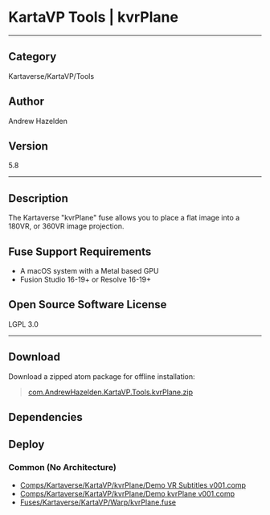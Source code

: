 # KartaVP Tools | kvrPlane
___

## Category
Kartaverse/KartaVP/Tools

## Author
Andrew Hazelden

## Version
5.8

___

## Description
<p>The Kartaverse "kvrPlane" fuse allows you to place a flat image into a 180VR, or 360VR image projection.</p>

<h2>Fuse Support Requirements</h2>

<ul>
<li>A macOS system with a Metal based GPU</li>
<li>Fusion Studio 16-19+ or Resolve 16-19+</li>
</ul>

<h2>Open Source Software License</h2>
<p>LGPL 3.0</p>


___

## Download

Download a zipped atom package for offline installation:
> [com.AndrewHazelden.KartaVP.Tools.kvrPlane.zip](https://gitlab.com/WeSuckLess/Reactor/-/archive/master/Reactor-master.zip?path=Atoms/com.AndrewHazelden.KartaVP.Tools.kvrPlane)  

## Dependencies

## Deploy

### Common (No Architecture)

<ul>
<li><a href="https://gitlab.com/WeSuckLess/Reactor/-/blob/master/Atoms/com.AndrewHazelden.KartaVP.Tools.kvrPlane/Comps/Kartaverse/KartaVP/kvrPlane/Demo VR Subtitles v001.comp?ref_type=heads">Comps/Kartaverse/KartaVP/kvrPlane/Demo VR Subtitles v001.comp</a></li>
<li><a href="https://gitlab.com/WeSuckLess/Reactor/-/blob/master/Atoms/com.AndrewHazelden.KartaVP.Tools.kvrPlane/Comps/Kartaverse/KartaVP/kvrPlane/Demo kvrPlane v001.comp?ref_type=heads">Comps/Kartaverse/KartaVP/kvrPlane/Demo kvrPlane v001.comp</a></li>
<li><a href="https://gitlab.com/WeSuckLess/Reactor/-/blob/master/Atoms/com.AndrewHazelden.KartaVP.Tools.kvrPlane/Fuses/Kartaverse/KartaVP/Warp/kvrPlane.fuse?ref_type=heads">Fuses/Kartaverse/KartaVP/Warp/kvrPlane.fuse</a></li>
</ul>
